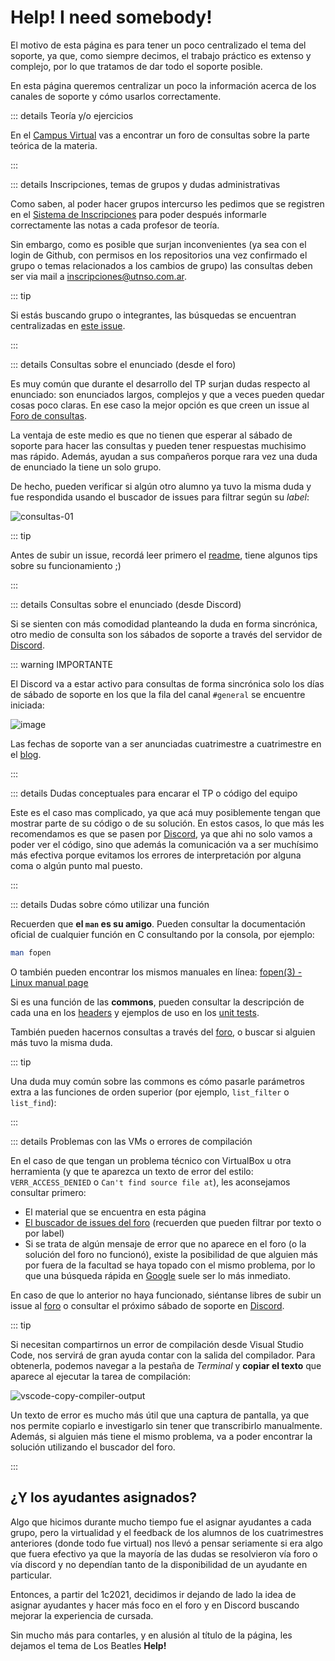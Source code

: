 # Help! I need somebody!

El motivo de esta página es para tener un poco centralizado el tema del soporte,
ya que, como siempre decimos, el trabajo práctico es extenso y complejo, por lo
que tratamos de dar todo el soporte posible.

En esta página queremos centralizar un poco la información acerca de los canales
de soporte y cómo usarlos correctamente.

::: details Teoría y/o ejercicios

En el [Campus Virtual](https://faq.utnso.com.ar/cv) vas a encontrar un foro de
consultas sobre la parte teórica de la materia.

:::

::: details Inscripciones, temas de grupos y dudas administrativas

Como saben, al poder hacer grupos intercurso les pedimos que se registren en el
[Sistema de Inscripciones](https://faq.utnso.com.ar/inscripciones) para poder
después informarle correctamente las notas a cada profesor de teoría.

Sin embargo, como es posible que surjan inconvenientes (ya sea con el login de
Github, con permisos en los repositorios una vez confirmado el grupo o temas
relacionados a los cambios de grupo) las consultas deben ser via
mail a [inscripciones@utnso.com.ar](mailto:inscripciones@utnso.com.ar).

::: tip

Si estás buscando grupo o integrantes, las búsquedas se encuentran centralizadas
en [este issue](https://faq.utnso.com.ar/issue-grupos).

:::

::: details Consultas sobre el enunciado (desde el foro)

Es muy común que durante el desarrollo del TP surjan dudas respecto al
enunciado: son enunciados largos, complejos y que a veces pueden quedar cosas
poco claras. En ese caso la mejor opción es que creen un issue al
[Foro de consultas](https://faq.utnso.com.ar/foro).

La ventaja de este medio es que no tienen que esperar al sábado de soporte para
hacer las consultas y pueden tener respuestas muchisimo mas rápido. Además,
ayudan a sus compañeros porque rara vez una duda de enunciado la tiene un solo
grupo.

De hecho, pueden verificar si algún otro alumno ya tuvo la misma duda y fue
respondida usando el buscador de issues para filtrar según su _label_:

![consultas-01](/img/consultas/consultas-01.png)

::: tip

Antes de subir un issue, recordá leer primero el
[readme](https://faq.utnso.com.ar/github/foro/blob/master/README.md), tiene
algunos tips sobre su funcionamiento ;)

:::

::: details Consultas sobre el enunciado (desde Discord)

Si se sienten con más comodidad planteando la duda en forma sincrónica,
otro medio de consulta son los sábados de soporte a través del servidor de
[Discord](https://faq.utnso.com.ar/discord-invite).

::: warning IMPORTANTE

El Discord va a estar activo para consultas de forma sincrónica solo los días
de sábado de soporte en los que la fila del canal `#general` se encuentre
iniciada:

![image](https://user-images.githubusercontent.com/39303639/229314091-3524500a-a2fd-4d07-8b76-5255d2956ab3.png)

Las fechas de soporte van a ser anunciadas cuatrimestre a cuatrimestre en el
[blog](https://faq.utnso.com.ar/blog).

:::

::: details Dudas conceptuales para encarar el TP o código del equipo

Este es el caso mas complicado, ya que acá muy posiblemente tengan que mostrar
parte de su código o de su solución. En estos casos, lo que más les recomendamos
es que se pasen por [Discord](https://faq.utnso.com.ar/discord-invite), ya que
ahi no solo vamos a poder ver el código, sino que además la comunicación va a
ser muchísimo más efectiva porque evitamos los errores de interpretación por
alguna coma o algún punto mal puesto.

:::

::: details Dudas sobre cómo utilizar una función

Recuerden que **el `man` es su amigo**. Pueden consultar la documentación
oficial de cualquier función en C consultando por la consola, por ejemplo:

```bash
man fopen
```

O también pueden encontrar los mismos manuales en línea:
[fopen(3) - Linux manual page](https://man7.org/linux/man-pages/man3/fopen.3.html)

Si es una función de las **commons**, pueden consultar la descripción de cada
una en los [headers](https://faq.utnso.com.ar/commons-src)
y ejemplos de uso en los
[unit tests](https://faq.utnso.com.ar/commons-unit-tests).

También pueden hacernos consultas a través del
[foro](https://faq.utnso.com.ar/foro), o buscar si alguien más tuvo la
misma duda.

::: tip

Una duda muy común sobre las commons es cómo pasarle parámetros extra a las
funciones de orden superior (por ejemplo, `list_filter` o `list_find`):

<YouTube v="1kYyxZXGjp0"/>

:::

::: details Problemas con las VMs o errores de compilación

En el caso de que tengan un problema técnico con VirtualBox u otra herramienta
(y que te aparezca un texto de error del estilo: `VERR_ACCESS_DENIED` o
`Can't find source file at`), les aconsejamos consultar primero:

- El material que se encuentra en esta página
- [El buscador de issues del foro](https://faq.utnso.com.ar/issues)
  (recuerden que pueden filtrar por texto o por label)
- Si se trata de algún mensaje de error que no aparece en el foro (o la solución
  del foro no funcionó), existe la posibilidad de que alguien más por fuera de
  la facultad se haya topado con el mismo problema, por lo que una búsqueda
  rápida en [Google](https://google.com/) suele ser lo más inmediato.

En caso de que lo anterior no haya funcionado, siéntanse libres de subir un
issue al [foro](https://faq.utnso.com.ar/foro) o consultar el próximo sábado
de soporte en [Discord](https://faq.utnso.com.ar/discord-invite).

::: tip

Si necesitan compartirnos un error de compilación desde Visual Studio Code, nos
servirá de gran ayuda contar con la salida del compilador. Para obtenerla,
podemos navegar a la pestaña de _Terminal_ y **copiar el texto** que aparece al
ejecutar la tarea de compilación:

![vscode-copy-compiler-output](/img/primeros-pasos/primer-proyecto-c/vscode-copy-compiler-output.gif)

Un texto de error es mucho más útil que una captura de pantalla, ya que nos
permite copiarlo e investigarlo sin tener que transcribirlo manualmente. Además,
si alguien más tiene el mismo problema, va a poder encontrar la solución
utilizando el buscador del foro.

:::

## ¿Y los ayudantes asignados?

Algo que hicimos durante mucho tiempo fue el asignar ayudantes a cada grupo,
pero la virtualidad y el feedback de los alumnos de los cuatrimestres anteriores
(donde todo fue virtual) nos llevó a pensar seriamente si era algo que fuera
efectivo ya que la mayoría de las dudas se resolvieron vía foro o vía discord y
no dependían tanto de la disponibilidad de un ayudante en particular.

Entonces, a partir del 1c2021, decidimos ir dejando de lado la idea de asignar
ayudantes y hacer más foco en el foro y en Discord buscando mejorar la
experiencia de cursada.

Sin mucho más para contarles, y en alusión al título de la página, les dejamos
el tema de Los Beatles **Help!**

<YouTube v="2Q_ZzBGPdqE"/>
